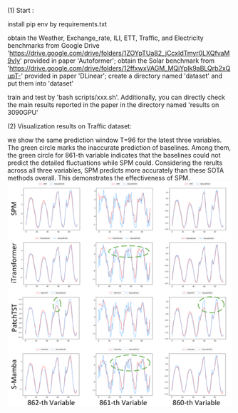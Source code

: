 (1) Start :

install pip env by requirements.txt

obtain the Weather, Exchange_rate, ILI, ETT, Traffic, and Electricity benchmarks from Google Drive 'https://drive.google.com/drive/folders/1ZOYpTUa82_jCcxIdTmyr0LXQfvaM9vIy' provided in paper 'Autoformer'; obtain the Solar benchmark from 'https://drive.google.com/drive/folders/12ffxwxVAGM_MQiYpIk9aBLQrb2xQupT-' provided in paper 'DLinear'; create a directory named 'dataset' and put them into 'dataset'

train and test by 'bash scripts/xxx.sh'. Additionally, you can directly check the main results reported in the paper in the directory named 'results on 3090GPU'

(2) Visualization results on Traffic dataset:

we show the same prediction window T=96 for the latest three variables. The green circle marks the inaccurate prediction of baselines. Among them, the green circle for 861-th variable indicates that the baselines could not predict the detailed fluctuations while SPM could. Considering the rerults across all three variables, SPM predicts more accurately than these SOTA methods overall. This demonstrates the effectiveness of SPM.
![Image text](visible.jpg)
